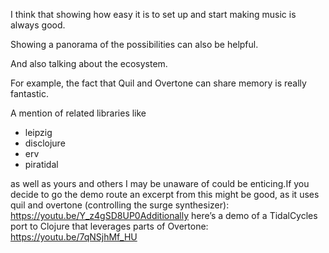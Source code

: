I think that showing how easy it is to set up and start making music is always good.

Showing a panorama of the possibilities can also be helpful.

And also talking about the ecosystem. 

For example, the fact that Quil and Overtone can share memory is really fantastic. 

A mention of related libraries like
- leipzig
- disclojure
- erv 
- piratidal

as well as  yours and others I may be unaware of could be enticing.If you decide to go the demo route an excerpt from this might be good, as it uses quil and overtone (controlling the surge synthesizer): https://youtu.be/Y_z4gSD8UP0Additionally here’s a demo of a TidalCycles port to Clojure that leverages parts of Overtone: https://youtu.be/7qNSjhMf_HU
